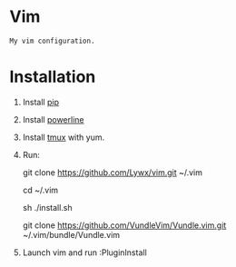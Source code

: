 Vim
===

    My vim configuration.

Installation
===

1. Install [pip](https://pip.pypa.io/en/stable/installing/)
2. Install [powerline](http://powerline.readthedocs.io/en/master/installation/linux.html)
3. Install [tmux](https://tmux.github.io/) with yum.
4. Run:

    git clone https://github.com/Lywx/vim.git  ~/.vim
    
    cd ~/.vim
    
    sh ./install.sh
    
    git clone https://github.com/VundleVim/Vundle.vim.git ~/.vim/bundle/Vundle.vim
    
    
5. Launch vim and run :PluginInstall
